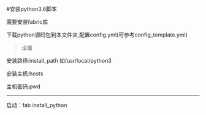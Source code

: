 #安装python3.6脚本

需要安装fabric库

下载python源码包到本文件夹,配置config.yml(可参考config_template.yml)

> 设置

安装路径:install_path  如/usr/local/python3

安装主机:hosts

主机密码:pwd


----
启动：fab install_python